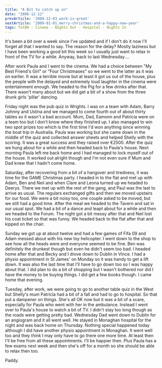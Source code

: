 ```yaml
---
title: "A Bit to catch up on"
date: "2008-12-12"
prevArticle: '2008-12-03_work-is-great'
nextArticle: '2009-01-01_merry-christmas-and-a-happy-new-year'
tags: TotBH - Cinema - Nights Out - Hospital - Nights In
---
```

It's been a bit over a week since I've updated and if I don't do it now I'll forget all that I wanted to say. The reason for the delay? Mostly laziness but I have been working a good bit this week so I usually just want to relax in front of the TV for a while. Anyway, back to last Wednesday....

After work Paula and I went to the cinema. We had a choice between "My Best Friend's Girl" or "Four Christmases" so we went to the latter as it was on earlier. It was a terrible movie but at least it got us out of the house, plus the people with the delayed and extremely loud laughter in the cinema were entertainment enough. We headed to the Pig for a few drinks after that. There wasn't many about but we did get a bit of a show from the three drunk girls 'pillar' dancing.

Friday night was the pub quiz in Wrights. I was on a team with Adam, Barry Johnny and Ustina and we managed to come fourth out of about thirty tables so it wasn't a bad account. Mum, Dad, Eamonn and Patricia were on a team too but I don't know where they finished up. I also managed to win two spot prizes too which is the first time I'd won anything since winning the boat trip in Australia. Paula was working but she came down in the middle of the quiz and collected answer sheets and helped Shelly with the scoring. It was a great success and they raised over &euro;2500. After the quiz we hung about for a while and then headed back to Paula's house. Next morning Paula left me back home and I had managed to lock myself out of the house. It worked out alright though and I'm not even sure if Mum and Dad knew that I hadn't come home.

Saturday, after recovering from a bit of a hangover and tiredness, it was time for the GAME Christmas party. I headed in to the flat and met up with Adam, Ben and Neil and when Clare and Leona turned up we headed to Deerys. There we met up with the rest of the gang, and Paul was the last to arrive as usual. The regulars exchanged gifts and then we moved upstairs for our food. We were a bit noisy too, one couple asked to be moved, but we still had a good time. After the meal we headed to the Tavern and sat in our usual spot. We had a bit of a dance and leapt about for a while and then we headed to the Forum. The night got a bit messy after that and Neil lost his coat ticket so that was funny. We headed back to the flat after that and kipped on the chair.

Sunday we got up at about twelve and had a few games of Fifa 09 and Adam messed about with his new toy helicopter. I went down to the shop to see how all the heads were and everyone seemed to be fine. Ben was definitely the drunkest though but even he didn't seem too bad. I headed home after that and Becky and I drove down to Dublin in Vince. I had a physio appointment in St James' on Monday so it was handy to get a lift down. It was also the last time that I'll have to go down too so I was happy about that. I did plan to do a bit of shopping but I wasn't bothered nor did I have the money to be buying things. I did get a few books though. I came home that evening.

Tuesday, after work, we were going to go to another table quiz in the West but Shelly's mum Patricia had a bit of a fall and had to go to hospital. So that put a dampener on things. She's all OK now but it was a bit of a scare, especially for Paula who went with her in the ambulance. Instead I went over to Paula's house to watch a bit of TV. I didn't stay too long though as the roads were getting pretty bad. Wednesday Dad went down to Dublin for an angiogram and it all went well. He stayed in Monaghan hospital for the night and was back home on Thursday. Nothing special happened today although I did have another physio appointment in Monaghan. It went well too and they think I may only have to go there one more time. At least then I'll be free from all these appointments. I'll be happier then. Plus Paula has a few exams next week and then she's off for a month so she should be able to relax then too.

Paddy.